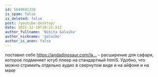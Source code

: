 ```yaml
---
id: 5649691328
is_spam: false
is_deleted: false
post: /youtube-desktop/
date: 2021-12-18T10:21:51Z
author_fullname: 'Nikita Galaiko'
author_nickname: 'galaiko'
author_is_anon: false
---
```


<p>поставил себе <a href="https://andadinosaur.com/launch-vinegar" rel="nofollow noopener" title="https://andadinosaur.com/launch-vinegar">https://andadinosaur.com/la...</a> - расширение для сафари, которое подменяет ютуб плеер на стандартный html5. Удобно, что можно стримить отдельно аудио в свернутом виде и на айфоне и на маке</p>
